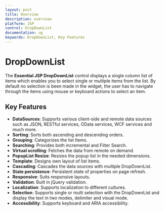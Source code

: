```yaml
---
layout: post
title: Overview
description: overview
platform: JSP
control: DropDownList
documentation: ug
keywords: DropDownList, Key Features
---
```


# DropDownList

The **Essential JSP DropDownList** control displays a single column list of items which enables you to select single or multiple items from the list. By default no selection is been made in the widget, the user has to navigate through the items using mouse or keyboard actions to select an item.


## Key Features

* **DataSources**: Supports various client-side and remote data sources such as JSON, RESTful services, OData services, WCF services and much more. 
* **Sorting**: Sorts both ascending and descending orders. 
* **Grouping**: Categorizes the list Items. 
* **Searching**: Provides both incremental and Filter Search. 
* **Virtual scrolling**: Fetches the data from remote on demand. 
* **PopupList Resize**: Resizes the popup list in the needed dimensions. 
* **Template**: Designs own layout of list items. 
* **Cascading**: Cascades the data sources with multiple DropDownList. 
* **State persistence**: Persistent state of properties on page refresh. 
* **Responsive**: Suits responsive layouts. 
* **Validation**: Built in jQuery validation. 
* **Localization**: Supports localization to different cultures.
* **Selection**: Supports single or multi selection with the DropDownList and display the text in two modes, delimiter and visual mode.
* **Accessibility**: Supports keyboard and ARIA accessibility.
